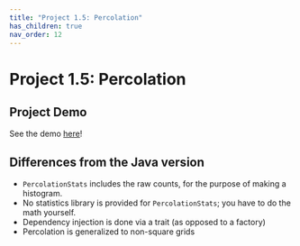 ```yaml
---
title: "Project 1.5: Percolation"
has_children: true
nav_order: 12
---
```



# Project 1.5: Percolation

## Project Demo

See the demo [here](../demos/percolation/)!

## Differences from the Java version

 - `PercolationStats` includes the raw counts, for the purpose of making a histogram.
 - No statistics library is provided for `PercolationStats`; you have to do the math yourself.
 - Dependency injection is done via a trait (as opposed to a factory)
 - Percolation is generalized to non-square grids
 